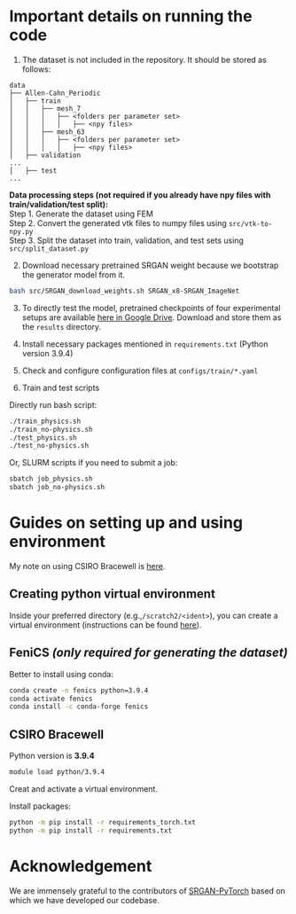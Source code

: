 # Important details on running the code
1. The dataset is not included in the repository. It should be stored as follows:
```
data
├── Allen-Cahn_Periodic
│   ├── train
│   │   ├── mesh_7
│   │   │   ├── <folders per parameter set>
│   │   │   │   ├── <npy files>
│   │   ├── mesh_63
│   │   │   ├── <folders per parameter set>
│   │   │   │   ├── <npy files>
│   ├── validation
...
│   ├── test
...
```
**Data processing steps (not required if you already have npy files with train/validation/test split):**<br>
Step 1. Generate the dataset using FEM<br>
Step 2. Convert the generated vtk files to numpy files using `src/vtk-to-npy.py`<br>
Step 3. Split the dataset into train, validation, and test sets using `src/split_dataset.py`<br>

2. Download necessary pretrained SRGAN weight because we bootstrap the generator model from it.
```bash
bash src/SRGAN_download_weights.sh SRGAN_x8-SRGAN_ImageNet
```
3. To directly test the model, pretrained checkpoints of four experimental setups are available [here in Google Drive](https://drive.google.com/drive/folders/1MkQsvRpItVb7VaShLBVHgFmWQkbcTK1B?usp=sharing). Download and store them as the `results` directory.
3. Install necessary packages mentioned in `requirements.txt` (Python version 3.9.4)
4. Check and configure configuration files at `configs/train/*.yaml`

5. Train and test scripts

Directly run bash script:
```bash
./train_physics.sh
./train_no-physics.sh
./test_physics.sh
./test_no-physics.sh
```
Or, SLURM scripts if you need to submit a job:
```bash
sbatch job_physics.sh
sbatch job_no-physics.sh
```

# Guides on setting up and using environment
My note on using CSIRO Bracewell is [here](https://hasan-rakibul.github.io/csiro-bracewell-for-deep-learning.html).
## Creating python virtual environment
Inside your preferred directory (e.g.,`/scratch2/<ident>`), you can create a virtual environment (instructions can be found [here](https://hasan-rakibul.github.io/personal-note-git-linux-etc-commands.html)).

## FeniCS _(only required for generating the dataset)_
Better to install using conda:
```bash
conda create -n fenics python=3.9.4
conda activate fenics
conda install -c conda-forge fenics
```

## CSIRO Bracewell
Python version is **3.9.4**

```bash
module load python/3.9.4
```
Creat and activate a virtual environment.

Install packages:
```bash
python -m pip install -r requirements_torch.txt
python -m pip install -r requirements.txt
```

# Acknowledgement
We are immensely grateful to the contributors of [SRGAN-PyTorch](https://github.com/Lornatang/SRGAN-PyTorch) based on which we have developed our codebase.